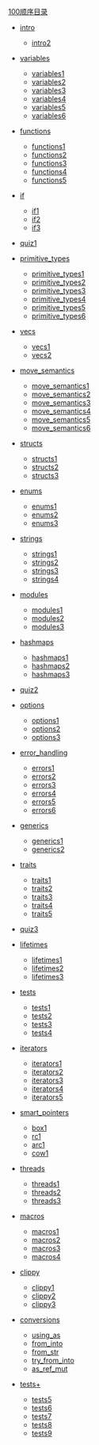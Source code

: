 [100顺序目录](output.md)

- [intro]()
  - [intro2](intro/intro2.md)
- [variables]()
  - [variables1](variables/variables1.md)
  - [variables2](variables/variables2.md)
  - [variables3](variables/variables3.md)
  - [variables4](variables/variables4.md)
  - [variables5](variables/variables5.md)
  - [variables6](variables/variables6.md)
- [functions]()
  - [functions1](functions/functions1.md)
  - [functions2](functions/functions2.md)
  - [functions3](functions/functions3.md)
  - [functions4](functions/functions4.md)
  - [functions5](functions/functions5.md)
- [if]()
  - [if1](if/if1.md)
  - [if2](if/if2.md)
  - [if3](if/if3.md)
- [quiz1](quiz1.md)
- [primitive_types]()
  - [primitive_types1](primitive_types/primitive_types1.md)
  - [primitive_types2](primitive_types/primitive_types2.md)
  - [primitive_types3](primitive_types/primitive_types3.md)
  - [primitive_types4](primitive_types/primitive_types4.md)
  - [primitive_types5](primitive_types/primitive_types5.md)
  - [primitive_types6](primitive_types/primitive_types6.md)
- [vecs]()
  - [vecs1](vecs/vecs1.md)
  - [vecs2](vecs/vecs2.md)
- [move_semantics]()
  - [move_semantics1](move_semantics/move_semantics1.md)
  - [move_semantics2](move_semantics/move_semantics2.md)
  - [move_semantics3](move_semantics/move_semantics3.md)
  - [move_semantics4](move_semantics/move_semantics4.md)
  - [move_semantics5](move_semantics/move_semantics5.md)
  - [move_semantics6](move_semantics/move_semantics6.md)
- [structs]()
  - [structs1](structs/structs1.md)
  - [structs2](structs/structs2.md)
  - [structs3](structs/structs3.md)
- [enums]()
  - [enums1](enums/enums1.md)
  - [enums2](enums/enums2.md)
  - [enums3](enums/enums3.md)
- [strings]()
  - [strings1](strings/strings1.md)
  - [strings2](strings/strings2.md)
  - [strings3](strings/strings3.md)
  - [strings4](strings/strings4.md)
- [modules]()
  - [modules1](modules/modules1.md)
  - [modules2](modules/modules2.md)
  - [modules3](modules/modules3.md)
- [hashmaps]()
  - [hashmaps1](hashmaps/hashmaps1.md)
  - [hashmaps2](hashmaps/hashmaps2.md)
  - [hashmaps3](hashmaps/hashmaps3.md)
- [quiz2](quiz2.md)
- [options]()
  - [options1](options/options1.md)
  - [options2](options/options2.md)
  - [options3](options/options3.md)
- [error_handling]()
  - [errors1](error_handling/errors1.md)
  - [errors2](error_handling/errors2.md)
  - [errors3](error_handling/errors3.md)
  - [errors4](error_handling/errors4.md)
  - [errors5](error_handling/errors5.md)
  - [errors6](error_handling/errors6.md)
- [generics]()
  - [generics1](generics/generics1.md)
  - [generics2](generics/generics2.md)
- [traits]()
  - [traits1](traits/traits1.md)
  - [traits2](traits/traits2.md)
  - [traits3](traits/traits3.md)
  - [traits4](traits/traits4.md)
  - [traits5](traits/traits5.md)
- [quiz3](quiz3.md)
- [lifetimes]()
  - [lifetimes1](lifetimes/lifetimes1.md)
  - [lifetimes2](lifetimes/lifetimes2.md)
  - [lifetimes3](lifetimes/lifetimes3.md)
- [tests]()
  - [tests1](tests/tests1.md)
  - [tests2](tests/tests2.md)
  - [tests3](tests/tests3.md)
  - [tests4](tests/tests4.md)
- [iterators]()
  - [iterators1](iterators/iterators1.md)
  - [iterators2](iterators/iterators2.md)
  - [iterators3](iterators/iterators3.md)
  - [iterators4](iterators/iterators4.md)
  - [iterators5](iterators/iterators5.md)
- [smart_pointers]()

  - [box1](smart_pointers/box1.md)
  - [rc1](smart_pointers/rc1.md)
  - [arc1](smart_pointers/arc1.md)
  - [cow1](smart_pointers/cow1.md)

- [threads]()
  - [threads1](threads/threads1.md)
  - [threads2](threads/threads2.md)
  - [threads3](threads/threads3.md)
- [macros]()
  - [macros1](macros/macros1.md)
  - [macros2](macros/macros2.md)
  - [macros3](macros/macros3.md)
  - [macros4](macros/macros4.md)

- [clippy]()
  - [clippy1](clippy/clippy1.md)
  - [clippy2](clippy/clippy2.md)
  - [clippy3](clippy/clippy3.md)
- [conversions]()
  - [using_as](conversions/using_as.md)
  - [from_into](conversions/from_into.md)
  - [from_str](conversions/from_str.md)
  - [try_from_into](conversions/try_from_into.md)
  - [as_ref_mut](conversions/as_ref_mut.md)
- [tests+]()
  - [tests5](tests/tests5.md)
  - [tests6](tests/tests6.md)
  - [tests7](tests/tests7.md)
  - [tests8](tests/tests8.md)
  - [tests9](tests/tests9.md)
